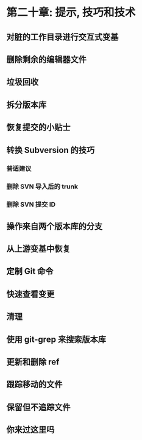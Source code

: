 # 第二十章: 提示, 技巧和技术 #

## 对脏的工作目录进行交互式变基 ##

## 删除剩余的编辑器文件 ##

## 垃圾回收 ##

## 拆分版本库 ##

## 恢复提交的小贴士 ##

## 转换 Subversion 的技巧 ##

### 普适建议 ###

### 删除 SVN 导入后的 trunk ###

### 删除 SVN 提交 ID ###

## 操作来自两个版本库的分支 ##

## 从上游变基中恢复 ##

## 定制 Git 命令 ##

## 快速查看变更 ##

## 清理 ##

## 使用 git-grep 来搜索版本库 ##

## 更新和删除 ref ##

## 跟踪移动的文件 ##

## 保留但不追踪文件 ##

## 你来过这里吗 ##
